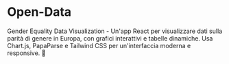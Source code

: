 # Open-Data
Gender Equality Data Visualization - Un'app React per visualizzare dati sulla parità di genere in Europa, con grafici interattivi e tabelle dinamiche. Usa Chart.js, PapaParse e Tailwind CSS per un'interfaccia moderna e responsive. 🚀

